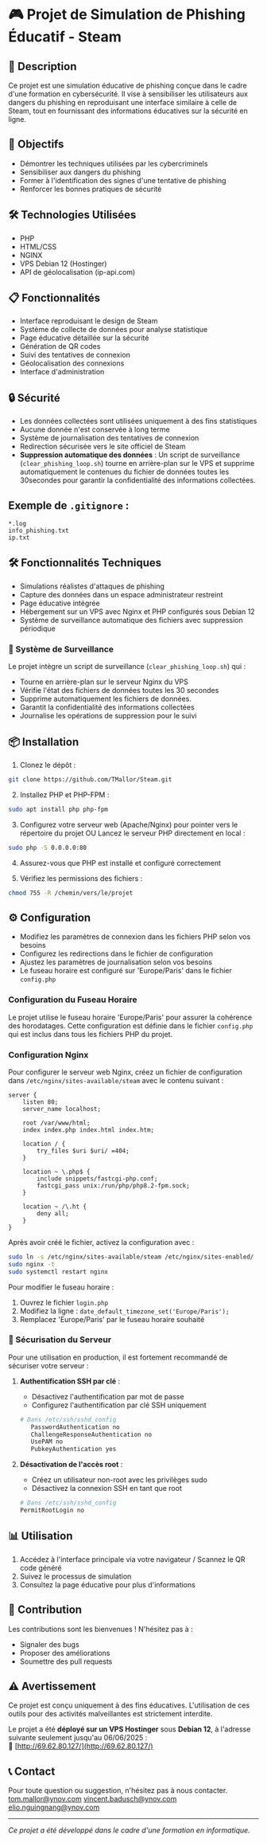 # 🎮 Projet de Simulation de Phishing Éducatif - Steam

## 📝 Description
Ce projet est une simulation éducative de phishing conçue dans le cadre d'une formation en cybersécurité. Il vise à sensibiliser les utilisateurs aux dangers du phishing en reproduisant une interface similaire à celle de Steam, tout en fournissant des informations éducatives sur la sécurité en ligne.

## 🎯 Objectifs
- Démontrer les techniques utilisées par les cybercriminels
- Sensibiliser aux dangers du phishing
- Former à l'identification des signes d'une tentative de phishing
- Renforcer les bonnes pratiques de sécurité

## 🛠️ Technologies Utilisées
- PHP
- HTML/CSS
- NGINX
- VPS Debian 12 (Hostinger) 
- API de géolocalisation (ip-api.com)

## 📋 Fonctionnalités
- Interface reproduisant le design de Steam
- Système de collecte de données pour analyse statistique
- Page éducative détaillée sur la sécurité
- Génération de QR codes
- Suivi des tentatives de connexion
- Géolocalisation des connexions
- Interface d'administration

## 🔒 Sécurité
- Les données collectées sont utilisées uniquement à des fins statistiques
- Aucune donnée n'est conservée à long terme
- Système de journalisation des tentatives de connexion
- Redirection sécurisée vers le site officiel de Steam
- **Suppression automatique des données** : Un script de surveillance (`clear_phishing_loop.sh`) tourne en arrière-plan sur le VPS et supprime automatiquement le contenues du fichier de données toutes les 30secondes pour garantir la confidentialité des informations collectées.



## Exemple de `.gitignore` :
```gitignore
*.log
info_phishing.txt
ip.txt
```

## 🛠️ Fonctionnalités Techniques
- Simulations réalistes d'attaques de phishing
- Capture des données dans un espace administrateur restreint
- Page éducative intégrée
- Hébergement sur un VPS avec Nginx et PHP configurés sous Debian 12
- Système de surveillance automatique des fichiers avec suppression périodique

### 🔄 Système de Surveillance
Le projet intègre un script de surveillance (`clear_phishing_loop.sh`) qui :
- Tourne en arrière-plan sur le serveur Nginx du VPS
- Vérifie l'état des fichiers de données toutes les 30 secondes
- Supprime automatiquement les fichiers de données.
- Garantit la confidentialité des informations collectées
- Journalise les opérations de suppression pour le suivi

## 📦 Installation
1. Clonez le dépôt :
```bash
git clone https://github.com/TMallor/Steam.git
```

2. Installez PHP et PHP-FPM :
```bash
sudo apt install php php-fpm
```

3. Configurez votre serveur web (Apache/Nginx) pour pointer vers le répertoire du projet
   OU
   Lancez le serveur PHP directement en local :
```bash
sudo php -S 0.0.0.0:80
```

4. Assurez-vous que PHP est installé et configuré correctement

5. Vérifiez les permissions des fichiers :
```bash
chmod 755 -R /chemin/vers/le/projet
```

## ⚙️ Configuration
- Modifiez les paramètres de connexion dans les fichiers PHP selon vos besoins
- Configurez les redirections dans le fichier de configuration
- Ajustez les paramètres de journalisation selon vos besoins
- Le fuseau horaire est configuré sur 'Europe/Paris' dans le fichier `config.php`

### Configuration du Fuseau Horaire
Le projet utilise le fuseau horaire 'Europe/Paris' pour assurer la cohérence des horodatages. Cette configuration est définie dans le fichier `config.php` qui est inclus dans tous les fichiers PHP du projet.

### Configuration Nginx
Pour configurer le serveur web Nginx, créez un fichier de configuration dans `/etc/nginx/sites-available/steam` avec le contenu suivant :

```nginx
server {
    listen 80;
    server_name localhost;

    root /var/www/html;
    index index.php index.html index.htm;

    location / {
        try_files $uri $uri/ =404;
    }

    location ~ \.php$ {
        include snippets/fastcgi-php.conf;
        fastcgi_pass unix:/run/php/php8.2-fpm.sock;
    }

    location ~ /\.ht {
        deny all;
    }
}
```

Après avoir créé le fichier, activez la configuration avec :
```bash
sudo ln -s /etc/nginx/sites-available/steam /etc/nginx/sites-enabled/
sudo nginx -t
sudo systemctl restart nginx
```

Pour modifier le fuseau horaire :
1. Ouvrez le fichier `login.php`
2. Modifiez la ligne : `date_default_timezone_set('Europe/Paris');`
3. Remplacez 'Europe/Paris' par le fuseau horaire souhaité

### 🔐 Sécurisation du Serveur
Pour une utilisation en production, il est fortement recommandé de sécuriser votre serveur :

1. **Authentification SSH par clé** :
   - Désactivez l'authentification par mot de passe
   - Configurez l'authentification par clé SSH uniquement
   ```bash
   # Dans /etc/ssh/sshd_config
      PasswordAuthentication no
      ChallengeResponseAuthentication no
      UsePAM no
      PubkeyAuthentication yes
     ```



2. **Désactivation de l'accès root** :
   - Créez un utilisateur non-root avec les privilèges sudo
   - Désactivez la connexion SSH en tant que root
   ```bash
   # Dans /etc/ssh/sshd_config
   PermitRootLogin no
   ```


## 📊 Utilisation
1. Accédez à l'interface principale via votre navigateur / Scannez le QR code généré
2. Suivez le processus de simulation
3. Consultez la page éducative pour plus d'informations

## 👥 Contribution
Les contributions sont les bienvenues ! N'hésitez pas à :
- Signaler des bugs
- Proposer des améliorations
- Soumettre des pull requests


## ⚠️ Avertissement
Ce projet est conçu uniquement à des fins éducatives. L'utilisation de ces outils pour des activités malveillantes est strictement interdite.

Le projet a été **déployé sur un VPS Hostinger** sous **Debian 12**, à l'adresse suivante seulement jusqu'au 06/06/2025 :  
🔗 [http://69.62.80.127/](http://69.62.80.127/)

## 📞 Contact
Pour toute question ou suggestion, n'hésitez pas à nous contacter.
tom.mallor@ynov.com
vincent.badusch@ynov.com
elio.nguingnang@ynov.com

---
*Ce projet a été développé dans le cadre d'une formation en informatique.*

